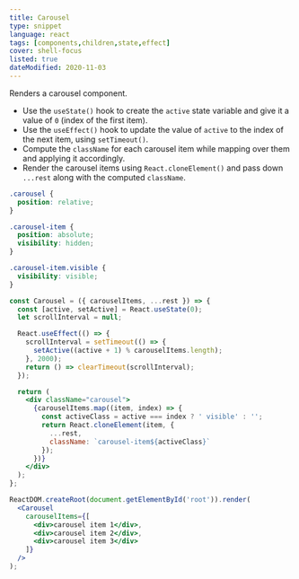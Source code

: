 ```yaml
---
title: Carousel
type: snippet
language: react
tags: [components,children,state,effect]
cover: shell-focus
listed: true
dateModified: 2020-11-03
---
```


Renders a carousel component.

- Use the `useState()` hook to create the `active` state variable and give it a value of `0` (index of the first item).
- Use the `useEffect()` hook to update the value of `active` to the index of the next item, using `setTimeout()`.
- Compute the `className` for each carousel item while mapping over them and applying it accordingly.
- Render the carousel items using `React.cloneElement()` and pass down `...rest` along with the computed `className`.

```css
.carousel {
  position: relative;
}

.carousel-item {
  position: absolute;
  visibility: hidden;
}

.carousel-item.visible {
  visibility: visible;
}
```

```jsx
const Carousel = ({ carouselItems, ...rest }) => {
  const [active, setActive] = React.useState(0);
  let scrollInterval = null;

  React.useEffect(() => {
    scrollInterval = setTimeout(() => {
      setActive((active + 1) % carouselItems.length);
    }, 2000);
    return () => clearTimeout(scrollInterval);
  });

  return (
    <div className="carousel">
      {carouselItems.map((item, index) => {
        const activeClass = active === index ? ' visible' : '';
        return React.cloneElement(item, {
          ...rest,
          className: `carousel-item${activeClass}`
        });
      })}
    </div>
  );
};

ReactDOM.createRoot(document.getElementById('root')).render(
  <Carousel
    carouselItems={[
      <div>carousel item 1</div>,
      <div>carousel item 2</div>,
      <div>carousel item 3</div>
    ]}
  />
);
```
